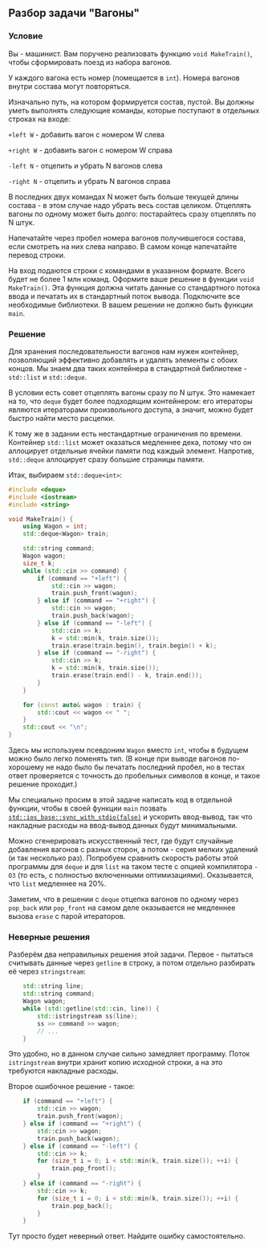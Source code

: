 ## Разбор задачи "Вагоны"

### Условие
Вы - машинист. Вам поручено реализовать функцию `void MakeTrain()`, чтобы сформировать поезд из набора вагонов.

У каждого вагона есть номер (помещается в `int`). Номера вагонов внутри состава могут повторяться.

Изначально путь, на котором формируется состав, пустой. Вы должны уметь выполнять следующие команды, которые поступают в отдельных строках на входе:

`+left W` - добавить вагон с номером W слева

`+right W` - добавить вагон с номером W справа

`-left N` - отцепить и убрать N вагонов слева

`-right N` - отцепить и убрать N вагонов справа

В последних двух командах N может быть больше текущей длины состава - в этом случае надо убрать весь состав целиком.
Отцеплять вагоны по одному может быть долго: постарайтесь сразу отцеплять по N штук.

Напечатайте через пробел номера вагонов получившегося состава, если смотреть на них слева направо. В самом конце напечатайте перевод строки.

На вход подаются строки с командами в указанном формате. Всего будет не более 1 млн команд.
Оформите ваше решение в функции `void MakeTrain()`.
Эта функция должна читать данные со стандартного потока ввода и печатать их в стандартный поток вывода.
Подключите все необходимые библиотеки. В вашем решении не должно быть функции `main`.


### Решение
Для хранения последовательности вагонов нам нужен контейнер,
позволяющий эффективно добавлять и удалять элементы с обоих концов.
Мы знаем два таких контейнера в стандартной библиотеке - `std::list` и `std::deque`.

В условии есть совет отцеплять вагоны сразу по N штук.
Это намекает на то, что `deque` будет более подходящим контейнером:
его итераторы являются итераторами произвольного доступа, а значит, можно будет быстро найти место расцепки.

К тому же в задании есть нестандартные ограничения по времени.
Контейнер `std::list` может оказаться медленнее дека, потому что он аллоцирует отдельные ячейки памяти под каждый элемент.
Напротив, `std::deque` аллоцирует сразу большие страницы памяти.

Итак, выбираем `std::deque<int>`:
```cpp
#include <deque>
#include <iostream>
#include <string>

void MakeTrain() {
    using Wagon = int;
    std::deque<Wagon> train;

    std::string command;
    Wagon wagon;
    size_t k;
    while (std::cin >> command) {
        if (command == "+left") {
            std::cin >> wagon;
            train.push_front(wagon);
        } else if (command == "+right") {
            std::cin >> wagon;
            train.push_back(wagon);
        } else if (command == "-left") {
            std::cin >> k;
            k = std::min(k, train.size());
            train.erase(train.begin(), train.begin() + k);
        } else if (command == "-right") {
            std::cin >> k;
            k = std::min(k, train.size());
            train.erase(train.end() - k, train.end());
        }
    }

    for (const auto& wagon : train) {
        std::cout << wagon << " ";
    }
    std::cout << "\n";
}
```

Здесь мы используем псевдоним `Wagon` вместо `int`, чтобы в будущем можно было легко поменять тип.
(В конце при выводе вагонов по-хорошему не надо было бы печатать последний пробел, но в тестах ответ проверяется с точность до пробельных символов в конце, и такое решение проходит.)

Мы специально просим в этой задаче написать код в отдельной функции, чтобы в своей функции `main` позвать [`std::ios_base::sync_with_stdio(false)`](https://en.cppreference.com/w/cpp/io/ios_base/sync_with_stdio) и ускорить ввод-вывод,
так что накладные расходы на ввод-вывод данных будут минимальными.

Можно сгенерировать искусственный тест, где будут случайные добавления вагонов с разных сторон, а потом - серия мелких удалений (и так несколько раз).
Попробуем сравнить скорость работы этой программы для `deque` и для `list` на таком тесте с опцией компилятора `-O3` (то есть, с полностью включенными оптимизациями).
Оказывается, что `list` медленнее на 20%.

Заметим, что в решении с `deque` отцепка вагонов по одному через `pop_back` или `pop_front` на самом деле оказывается не медленнее вызова `erase` с парой итераторов.


### Неверные решения
Разберём два неправильных решения этой задачи.
Первое - пытаться считывать данные через `getline` в строку, а потом отдельно разбирать её через `stringstream`:
```cpp
    std::string line;
    std::string command;
    Wagon wagon;
    while (std::getline(std::cin, line)) {
        std::istringstream ss(line);
        ss >> command >> wagon;
        // ...
    }
```
Это удобно, но в данном случае сильно замедляет программу. Поток `istringstream` внутри хранит копию исходной строки, а на это требуются накладные расходы.

Второе ошибочное решение - такое:
```cpp
    if (command == "+left") {
        std::cin >> wagon;
        train.push_front(wagon);
    } else if (command == "+right") {
        std::cin >> wagon;
        train.push_back(wagon);
    } else if (command == "-left") {
        std::cin >> k;
        for (size_t i = 0; i < std::min(k, train.size()); ++i) {
            train.pop_front();
        }
    } else if (command == "-right") {
        std::cin >> k;
        for (size_t i = 0; i < std::min(k, train.size()); ++i) {
            train.pop_back();
        }
    }
```
Тут просто будет неверный ответ. Найдите ошибку самостоятельно.